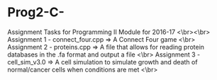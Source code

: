 # Prog2-C-
Assignment Tasks for Programming II Module for 2016-17 
<\br><\br>
Assignment 1 - connect_four.cpp => A Connect Four game <\br>
Assignment 2 - proteins.cpp => A file that allows for reading protein databases in the .fa format and output a file <\br>
Assignment 3 - cell_sim_v3.0 => A cell simulation to simulate growth and death of normal/cancer cells when conditions are met <\br>
